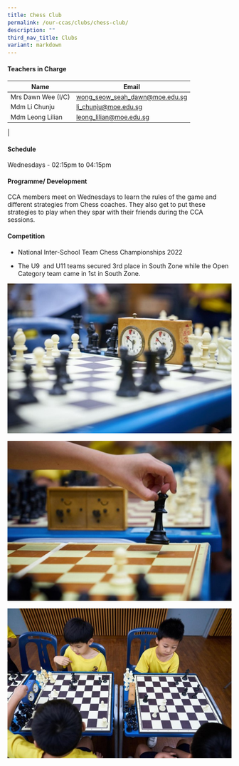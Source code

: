 ```yaml
---
title: Chess Club
permalink: /our-ccas/clubs/chess-club/
description: ""
third_nav_title: Clubs
variant: markdown
---
```

#### **Teachers in Charge**


 | Name | Email |
 | -------- | -------- |
|	Mrs Dawn Wee (I/C)	|[wong_seow_seah_dawn@moe.edu.sg](mailto:wong_seow_seah_dawn@moe.edu.sg)|		
|	Mdm Li Chunju 	|[li_chunju@moe.edu.sg](mailto:li_chunju@moe.edu.sg)|		
|	Mdm Leong Lilian 	|[leong_lilian@moe.edu.sg](mailto:leong_lilian@moe.edu.sg)|		
|





#### **Schedule**

Wednesdays - 02:15pm to 04:15pm

#### **Programme/ Development**

CCA members meet on Wednesdays to learn the rules of the game and different strategies from Chess coaches. They also get to put these strategies to play when they spar with their friends during the CCA sessions.
	
#### **Competition**

* National Inter-School Team Chess Championships 2022

* The U9&nbsp; and U11 teams secured 3rd place in South Zone while the Open Category team came in 1st in South Zone.
 
![](/images/chess%20club.jpg)

![](/images/chess%20club%202.jpg)


![](/images/chess%20club%203.jpg)